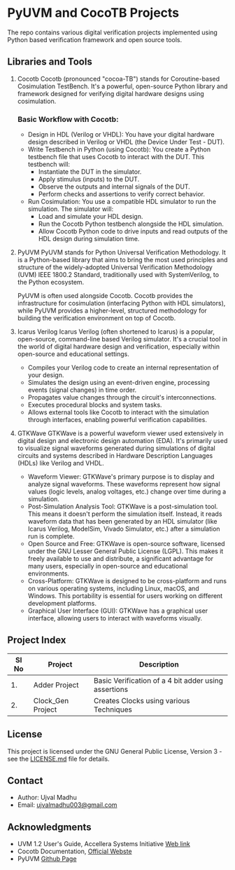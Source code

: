 # PyUVM and CocoTB Projects

The repo contains various digital verification projects implemented using Python based verification framework and open source tools.

## Libraries and Tools

1. Cocotb
    Cocotb (pronounced "cocoa-TB") stands for Coroutine-based Cosimulation TestBench. It's a powerful, open-source Python library and framework designed for verifying digital hardware designs using cosimulation.

    ### Basic Workflow with Cocotb:
    - Design in HDL (Verilog or VHDL): You have your digital hardware design described in Verilog or VHDL (the Device Under Test - DUT).
    - Write Testbench in Python (using Cocotb): You create a Python testbench file that uses Cocotb to interact with the DUT. This testbench will:
        - Instantiate the DUT in the simulator.
        - Apply stimulus (inputs) to the DUT.
        - Observe the outputs and internal signals of the DUT.
        - Perform checks and assertions to verify correct behavior.
    - Run Cosimulation: You use a compatible HDL simulator to run the simulation. The simulator will:
        - Load and simulate your HDL design.
        - Run the Cocotb Python testbench alongside the HDL simulation.
        - Allow Cocotb Python code to drive inputs and read outputs of the HDL design during simulation time.


2. PyUVM
    PyUVM stands for Python Universal Verification Methodology. It is a Python-based library that aims to bring the most used principles and structure of the widely-adopted Universal Verification Methodology (UVM) IEEE 1800.2 Standard, traditionally used with SystemVerilog, to the Python ecosystem.

    PyUVM is often used alongside Cocotb. Cocotb provides the infrastructure for cosimulation (interfacing Python with HDL simulators), while PyUVM provides a higher-level, structured methodology for building the verification environment on top of Cocotb.

3. Icarus Verilog
    Icarus Verilog (often shortened to Icarus) is a popular, open-source, command-line based Verilog simulator. It's a crucial tool in the world of digital hardware design and verification, especially within open-source and educational settings.
    - Compiles your Verilog code to create an internal representation of your design.
    - Simulates the design using an event-driven engine, processing events (signal changes) in time order.
    - Propagates value changes through the circuit's interconnections.
    - Executes procedural blocks and system tasks.
    - Allows external tools like Cocotb to interact with the simulation through interfaces, enabling powerful verification capabilities.

4. GTKWave
    GTKWave is a powerful waveform viewer used extensively in digital design and electronic design automation (EDA). It's primarily used to visualize signal waveforms generated during simulations of digital circuits and systems described in Hardware Description Languages (HDLs) like Verilog and VHDL.

    - Waveform Viewer: GTKWave's primary purpose is to display and analyze signal waveforms. These waveforms represent how signal values (logic levels, analog voltages, etc.) change over time during a simulation.
    - Post-Simulation Analysis Tool: GTKWave is a post-simulation tool. This means it doesn't perform the simulation itself. Instead, it reads waveform data that has been generated by an HDL simulator (like Icarus Verilog, ModelSim, Vivado Simulator, etc.) after a simulation run is complete.
    - Open Source and Free: GTKWave is open-source software, licensed under the GNU Lesser General Public License (LGPL). This makes it freely available to use and distribute, a significant advantage for many users, especially in open-source and educational environments.
    - Cross-Platform: GTKWave is designed to be cross-platform and runs on various operating systems, including Linux, macOS, and Windows. This portability is essential for users working on different development platforms.
    - Graphical User Interface (GUI): GTKWave has a graphical user interface, allowing users to interact with waveforms visually.

## Project Index

| Sl No | Project | Description |
|-------|---------|-------------|
| 1.    | Adder Project | Basic Verification of a 4 bit adder using assertions |
| 2.    | Clock_Gen Project | Creates Clocks using various Techniques |


## License

This project is licensed under the GNU General Public License, Version 3 - see the [LICENSE.md](LICENSE.md) file for details.

## Contact

- Author: Ujval Madhu
- Email: ujvalmadhu003@gmail.com

## Acknowledgments

- UVM 1.2 User's Guide, Accellera Systems Initiative [Web link](https://www.accellera.org/downloads/standards/uvm)
- Cocotb Documentation, [Official Webste](https://www.cocotb.org/)
- PyUVM [Github Page](https://github.com/pyuvm/pyuvm)